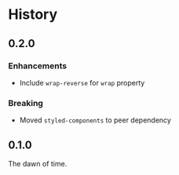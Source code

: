 # History

## 0.2.0

### Enhancements
* Include `wrap-reverse` for `wrap` property

### Breaking
* Moved `styled-components` to peer dependency

## 0.1.0

The dawn of time.
